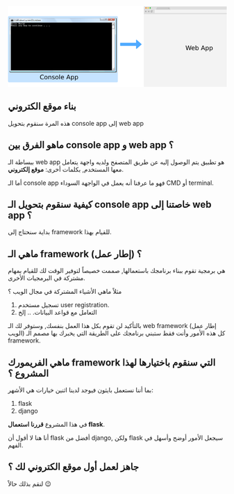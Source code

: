 ![convert-console](./assets/convert-console.png)

## بناء موقع الكتروني

هذه المرة سنقوم بتحويل console app إلى web app

## ماهو الفرق بين console app و web app ؟

ببساطة الـ web app هو تطبيق يتم الوصول إليه عن طريق المتصفح ولديه واجهة يتعامل معها المستخدم, بكلمات أخرى: **موقع إلكتروني**.

أما الـ console app فهو ما عرفنا أنه يعمل في الواجهة السوداء CMD أو terminal.

## كيفية سنقوم بتحويل الـ console app خاصتنا إلى web app ؟

بداية سنحتاج إلى framework للقيام بهذا.

## ماهي الـ framework (إطار عمل) ؟

هي برمجية تقوم ببناء برنامجك باستعمالها, صممت خصيصاً لتوفير الوقت لك للقيام بمهام مشتركة في البرمجيات الأخرى.

مثلاً ماهي الأشياء المشتركة في مجال الويب ؟

1. تسجيل مستخدم user registration.
2. التعامل مع قواعد البيانات.
.. إلخ

بالتأكيد لن تقوم بكل هذا العمل بنفسك, وستوفر لك الـ web framework (إطار عمل الويب) كل هذه الأمور وأنت فقط ستبني برنامجك على الطريقة التي يخبرك بها مصمم الـ framework.

## ماهي الفريمورك framework التي سنقوم باختيارها لهذا المشروع ؟

بما أننا نستعمل بايثون فيوجد لدينا اثنين خيارات هي الأشهر:
1. flask
2. django


في هذا المشروع **قررنا استعمال flask**.

أنا هنا لا أقول أن flask أفضل من django, ولكن flask سيجعل الأمور أوضح وأسهل في الفهم.

## جاهز لعمل أول موقع الكتروني لك ؟

لنقم بذلك حالاً :wink: 